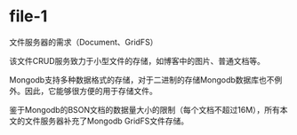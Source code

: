 # file-1

文件服务器的需求（Document、GridFS）

该文件CRUD服务致力于小型文件的存储，如博客中的图片、普通文档等。

Mongodb支持多种数据格式的存储，对于二进制的存储Mongodb数据库也不例外。因此，它能够很方便的用于存储文件。

鉴于Mongodb的BSON文档的数据量大小的限制（每个文档不超过16M），所有本文的文件服务器补充了Mongodb GridFS文件存储。

